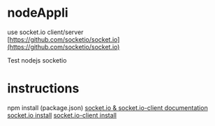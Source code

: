 # nodeAppli
use socket.io client/server  
[https://github.com/socketio/socket.io](https://github.com/socketio/socket.io)

Test nodejs socketio

# instructions
npm install (package.json)
[socket.io & socket.io-client documentation](https://github.com/socketio/socket.io-website/tree/master/source/docs)
[socket.io install](https://github.com/socketio/socket.io-website/blob/master/source/docs/server-installation.md)
[socket.io-client install](https://github.com/socketio/socket.io-website/blob/master/source/docs/client-installation.md)